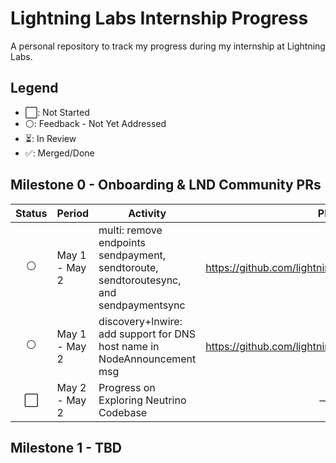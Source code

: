 # Lightning Labs Internship Progress
A personal repository to track my progress during my internship at Lightning Labs.

## Legend

- ⬜: Not Started
- ⚪: Feedback - Not Yet Addressed
- ⏳: In Review
- ✅: Merged/Done

## Milestone 0 - Onboarding & LND Community PRs

| Status | Period             | Activity                                                                                  | PR    |
|--------|--------------------|----------------------------------------------------------------------------------------|-------|
| <div align="center">⚪</div>      | May 1 - May 2      | multi: remove endpoints sendpayment, sendtoroute, sendtoroutesync, and sendpaymentsync | <div align="center">https://github.com/lightningnetwork/lnd/pull/8348</div> |
| <div align="center">⚪</div>      | May 1 - May 2      | discovery+lnwire: add support for DNS host name in NodeAnnouncement msg                | <div align="center">https://github.com/lightningnetwork/lnd/pull/9455</div> |
| <div align="center">⬜</div>      | May 2 - May 2      | Progress on Exploring Neutrino Codebase                | <div align="center">—</div> |

## Milestone 1 - TBD

